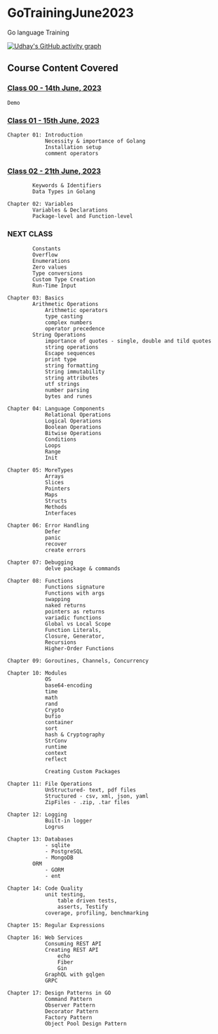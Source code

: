 # GoTrainingJune2023
Go language Training


[![Udhay's GitHub activity graph](https://img.shields.io/github/commit-activity/m/udhayprakash/udhayprakash?label=Commit%20Activity&logo=github&style=flat-square)](https://github.com/udhayprakash/GoTrainingJune2023)


## Course Content Covered


### [Class 00 - 14th June, 2023](https://youtu.be/Xo9kNfZX_qM)
    Demo

### [Class 01 - 15th June, 2023](https://youtu.be/6R1vTqxr9uo)

    Chapter 01: Introduction
                Necessity & importance of Golang
                Installation setup
                comment operators

### [Class 02 - 21th June, 2023]()

            Keywords & Identifiers
            Data Types in Golang

    Chapter 02: Variables
            Variables & Declarations
            Package-level and Function-level

### NEXT CLASS

            Constants
            Overflow
            Enumerations
            Zero values
            Type conversions
            Custom Type Creation
            Run-Time Input

    Chapter 03: Basics
            Arithmetic Operations
                Arithmetic operators
                type casting
                complex numbers
                operator precedence
            String Operations
                importance of quotes - single, double and tild quotes
                string operations
                Escape sequences
                print type
                string formatting
                String immutability
                string attributes
                utf strings
                number parsing
                bytes and runes

    Chapter 04: Language Components
                Relational Operations
                Logical Operations
                Boolean Operations
                Bitwise Operations
                Conditions
                Loops
                Range
                Init

    Chapter 05: MoreTypes
                Arrays
                Slices
                Pointers
                Maps
                Structs
                Methods
                Interfaces

    Chapter 06: Error Handling
                Defer
                panic
                recover
                create errors

    Chapter 07: Debugging
                delve package & commands

    Chapter 08: Functions
                Functions signature
                Functions with args
                swapping
                naked returns
                pointers as returns
                variadic functions
                Global vs Local Scope
                Function Literals,
                Closure, Generator,
                Recursions
                Higher-Order Functions

    Chapter 09: Goroutines, Channels, Concurrency

    Chapter 10: Modules
                OS
                base64-encoding
                time
                math
                rand
                Crypto
                bufio
                container
                sort
                hash & Cryptography
                StrConv
                runtime
                context
                reflect

                Creating Custom Packages

    Chapter 11: File Operations
                UnStructured- text, pdf files
                Structured - csv, xml, json, yaml
                ZipFiles - .zip, .tar files

    Chapter 12: Logging
                Built-in logger
                Logrus

    Chapter 13: Databases
                - sqlite
                - PostgreSQL
                - MongoDB
            ORM
                - GORM
                - ent

    Chapter 14: Code Quality
                unit testing,
                    table driven tests,
                    asserts, Testify
                coverage, profiling, benchmarking

    Chapter 15: Regular Expressions

    Chapter 16: Web Services
                Consuming REST API
                Creating REST API
                    echo
                    Fiber
                    Gin
                GraphQL with gqlgen
                GRPC

    Chapter 17: Design Patterns in GO 
                Command Pattern 
                Observer Pattern 
                Decorator Pattern
                Factory Pattern
                Object Pool Design Pattern

